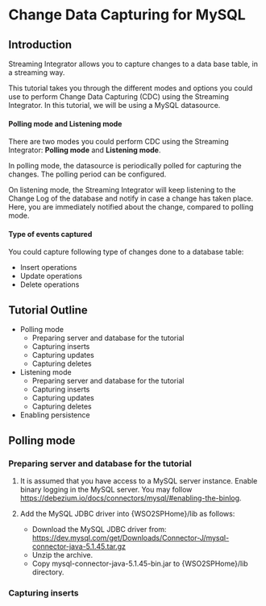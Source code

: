 # Change Data Capturing for MySQL

## Introduction

Streaming Integrator allows you to capture changes to a data base table, in a streaming way.

This tutorial takes you through the different modes and  options you could use to perform Change Data Capturing (CDC) using the Streaming Integrator. In this tutorial, we will be using a MySQL datasource.  

#### Polling mode and Listening mode

There are two modes you could perform CDC using the Streaming Integrator: **Polling mode** and **Listening mode**. 

In polling mode, the datasource is periodically polled for capturing the changes. The polling period can be configured. 
 
On listening mode, the Streaming Integrator will keep listening to the Change Log of the database and notify in case a change has taken place. Here, you are immediately notified about the change, compared to polling mode.

#### Type of events captured

You could capture following type of changes done to a database table:
- Insert operations  
- Update operations
- Delete operations

## Tutorial Outline
- Polling mode
    - Preparing server and database for the tutorial
    - Capturing inserts
    - Capturing updates
    - Capturing deletes
- Listening mode
    - Preparing server and database for the tutorial
    - Capturing inserts
    - Capturing updates
    - Capturing deletes    
- Enabling persistence

## Polling mode

### Preparing server and database for the tutorial

1. It is assumed that you have access to a MySQL server instance. Enable binary logging in the MySQL server. You may follow https://debezium.io/docs/connectors/mysql/#enabling-the-binlog. 

2. Add the MySQL JDBC driver into {WSO2SPHome}/lib as follows:
    - Download the MySQL JDBC driver from: https://dev.mysql.com/get/Downloads/Connector-J/mysql-connector-java-5.1.45.tar.gz
    - Unzip the archive.
    - Copy mysql-connector-java-5.1.45-bin.jar to {WSO2SPHome}/lib directory.




### Capturing inserts